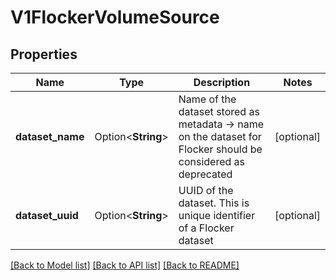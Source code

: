 # V1FlockerVolumeSource

## Properties

Name | Type | Description | Notes
------------ | ------------- | ------------- | -------------
**dataset_name** | Option<**String**> | Name of the dataset stored as metadata -> name on the dataset for Flocker should be considered as deprecated | [optional]
**dataset_uuid** | Option<**String**> | UUID of the dataset. This is unique identifier of a Flocker dataset | [optional]

[[Back to Model list]](../README.md#documentation-for-models) [[Back to API list]](../README.md#documentation-for-api-endpoints) [[Back to README]](../README.md)


